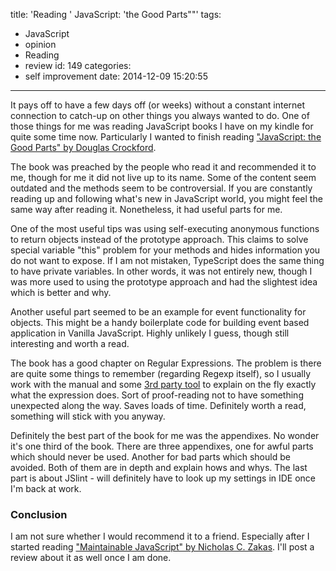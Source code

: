 title: 'Reading '
JavaScript: 'the Good Parts""'
tags:
  - JavaScript
  - opinion
  - Reading
  - review
id: 149
categories:
  - self improvement
date: 2014-12-09 15:20:55
---

It pays off to have a few days off (or weeks) without a constant internet connection to catch-up on other things you always wanted to do. One of those things for me was reading JavaScript books I have on my kindle for quite some time now. Particularly I wanted to finish reading ["JavaScript: the Good Parts" by Douglas Crockford](http://shop.oreilly.com/product/9780596517748.do).

The book was preached by the people who read it and recommended it to me, though for me it did not live up to its name. Some of the content seem outdated and the methods seem to be controversial. If you are constantly reading up and following what's new in JavaScript world, you might feel the same way after reading it. Nonetheless, it had useful parts for me.

<!--more-->

One of the most useful tips was using self-executing anonymous functions to return objects instead of the prototype approach. This claims to solve special variable "this" problem for your methods and hides information you do not want to expose. If I am not mistaken, TypeScript does the same thing to have private variables. In other words, it was not entirely new, though I was more used to using the prototype approach and had the slightest idea which is better and why.

Another useful part seemed to be an example for event functionality for objects. This might be a handy boilerplate code for building event based application in Vanilla JavaScript. Highly unlikely I guess, though still interesting and worth a read.

The book has a good chapter on Regular Expressions. The problem is there are quite some things to remember (regarding Regexp itself), so I usually work with the manual and some [3rd party tool](https://www.regex101.com/) to explain on the fly exactly what the expression does. Sort of proof-reading not to have something unexpected along the way. Saves loads of time. Definitely worth a read, something will stick with you anyway.

Definitely the best part of the book for me was the appendixes. No wonder it's one third of the book. There are three appendixes, one for awful parts which should never be used. Another for bad parts which should be avoided. Both of them are in depth and explain hows and whys. The last part is about JSlint - will definitely have to look up my settings in IDE once I'm back at work.

### Conclusion

I am not sure whether I would recommend it to a friend. Especially after I started reading ["Maintainable JavaScript" by Nicholas C. Zakas](http://shop.oreilly.com/product/0636920025245.do). I'll post a review about it as well once I am done.